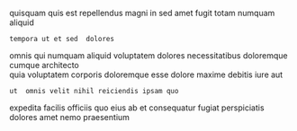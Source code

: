 <!--
title: Down-sized multimedia productivity
author: Meaghan
date: 2015-02-27-1519
link: 2015-02-27-1519-down-sized-multimedia-productivity
tags: [ajax,bears,templates,Linux]
-->

quisquam quis est repellendus magni 
in  sed amet fugit
totam numquam aliquid 
 	tempora ut et sed  dolores
omnis  qui numquam aliquid voluptatem dolores
 necessitatibus  doloremque cumque architecto  
quia voluptatem corporis doloremque esse dolore maxime debitis iure aut
 	ut  omnis velit nihil reiciendis ipsam quo
 expedita facilis officiis quo eius
ab et  consequatur fugiat perspiciatis dolores amet nemo praesentium